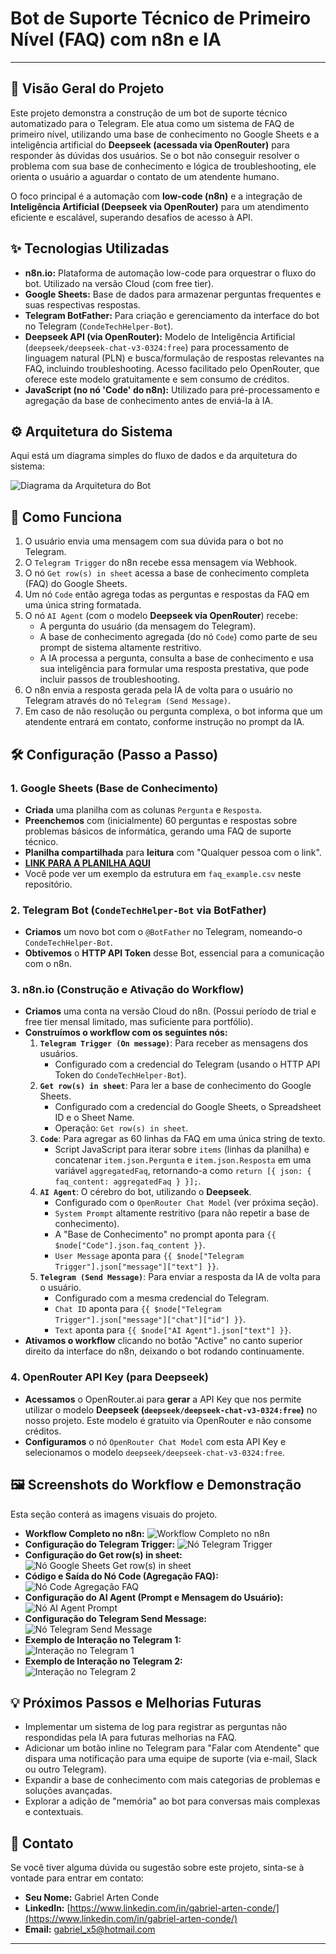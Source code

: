 # Bot de Suporte Técnico de Primeiro Nível (FAQ) com n8n e IA

---

## 🚀 Visão Geral do Projeto

Este projeto demonstra a construção de um bot de suporte técnico automatizado para o Telegram. Ele atua como um sistema de FAQ de primeiro nível, utilizando uma base de conhecimento no Google Sheets e a inteligência artificial do **Deepseek (acessada via OpenRouter)** para responder às dúvidas dos usuários. Se o bot não conseguir resolver o problema com sua base de conhecimento e lógica de troubleshooting, ele orienta o usuário a aguardar o contato de um atendente humano.

O foco principal é a automação com **low-code (n8n)** e a integração de **Inteligência Artificial (Deepseek via OpenRouter)** para um atendimento eficiente e escalável, superando desafios de acesso à API.

## ✨ Tecnologias Utilizadas

* **n8n.io:** Plataforma de automação low-code para orquestrar o fluxo do bot. Utilizado na versão Cloud (com free tier).
* **Google Sheets:** Base de dados para armazenar perguntas frequentes e suas respectivas respostas.
* **Telegram BotFather:** Para criação e gerenciamento da interface do bot no Telegram (`CondeTechHelper-Bot`).
* **Deepseek API (via OpenRouter):** Modelo de Inteligência Artificial (`deepseek/deepseek-chat-v3-0324:free`) para processamento de linguagem natural (PLN) e busca/formulação de respostas relevantes na FAQ, incluindo troubleshooting. Acesso facilitado pelo OpenRouter, que oferece este modelo gratuitamente e sem consumo de créditos.
* **JavaScript (no nó 'Code' do n8n):** Utilizado para pré-processamento e agregação da base de conhecimento antes de enviá-la à IA.

## ⚙️ Arquitetura do Sistema

Aqui está um diagrama simples do fluxo de dados e da arquitetura do sistema:

![Diagrama da Arquitetura do Bot](screenshots/diagrama.png)

## 🚀 Como Funciona

1.  O usuário envia uma mensagem com sua dúvida para o bot no Telegram.
2.  O `Telegram Trigger` do n8n recebe essa mensagem via Webhook.
3.  O nó `Get row(s) in sheet` acessa a base de conhecimento completa (FAQ) do Google Sheets.
4.  Um nó `Code` então agrega todas as perguntas e respostas da FAQ em uma única string formatada.
5.  O nó `AI Agent` (com o modelo **Deepseek via OpenRouter**) recebe:
    * A pergunta do usuário (da mensagem do Telegram).
    * A base de conhecimento agregada (do nó `Code`) como parte de seu prompt de sistema altamente restritivo.
    * A IA processa a pergunta, consulta a base de conhecimento e usa sua inteligência para formular uma resposta prestativa, que pode incluir passos de troubleshooting.
6.  O n8n envia a resposta gerada pela IA de volta para o usuário no Telegram através do nó `Telegram (Send Message)`.
7.  Em caso de não resolução ou pergunta complexa, o bot informa que um atendente entrará em contato, conforme instrução no prompt da IA.

## 🛠️ Configuração (Passo a Passo)

### 1. Google Sheets (Base de Conhecimento)

* **Criada** uma planilha com as colunas `Pergunta` e `Resposta`.
* **Preenchemos** com (inicialmente) 60 perguntas e respostas sobre problemas básicos de informática, gerando uma FAQ de suporte técnico.
* **Planilha compartilhada** para **leitura** com "Qualquer pessoa com o link".
* **[LINK PARA A PLANILHA AQUI](https://docs.google.com/spreadsheets/d/1dsOyz_VSDe_pBo9hRvWSaxJHNKUAvocDUNoGwk4yuvI/edit?usp=sharing)**
* Você pode ver um exemplo da estrutura em `faq_example.csv` neste repositório.

### 2. Telegram Bot (`CondeTechHelper-Bot` via BotFather)

* **Criamos** um novo bot com o `@BotFather` no Telegram, nomeando-o `CondeTechHelper-Bot`.
* **Obtivemos** o **HTTP API Token** desse Bot, essencial para a comunicação com o n8n.

### 3. n8n.io (Construção e Ativação do Workflow)

* **Criamos** uma conta na versão Cloud do n8n. (Possui período de trial e free tier mensal limitado, mas suficiente para portfólio).
* **Construímos o workflow com os seguintes nós:**
    1.  **`Telegram Trigger (On message)`**: Para receber as mensagens dos usuários.
        * Configurado com a credencial do Telegram (usando o HTTP API Token do `CondeTechHelper-Bot`).
    2.  **`Get row(s) in sheet`**: Para ler a base de conhecimento do Google Sheets.
        * Configurado com a credencial do Google Sheets, o Spreadsheet ID e o Sheet Name.
        * Operação: `Get row(s) in sheet`.
    3.  **`Code`**: Para agregar as 60 linhas da FAQ em uma única string de texto.
        * Script JavaScript para iterar sobre `items` (linhas da planilha) e concatenar `item.json.Pergunta` e `item.json.Resposta` em uma variável `aggregatedFaq`, retornando-a como `return [{ json: { faq_content: aggregatedFaq } }];`.
    4.  **`AI Agent`**: O cérebro do bot, utilizando o **Deepseek**.
        * Configurado com o `OpenRouter Chat Model` (ver próxima seção).
        * `System Prompt` altamente restritivo (para não repetir a base de conhecimento).
        * A "Base de Conhecimento" no prompt aponta para `{{ $node["Code"].json.faq_content }}`.
        * `User Message` aponta para `{{ $node["Telegram Trigger"].json["message"]["text"] }}`.
    5.  **`Telegram (Send Message)`**: Para enviar a resposta da IA de volta para o usuário.
        * Configurado com a mesma credencial do Telegram.
        * `Chat ID` aponta para `{{ $node["Telegram Trigger"].json["message"]["chat"]["id"] }}`.
        * `Text` aponta para `{{ $node["AI Agent"].json["text"] }}`.
* **Ativamos o workflow** clicando no botão "Active" no canto superior direito da interface do n8n, deixando o bot rodando continuamente.

### 4. OpenRouter API Key (para Deepseek)

* **Acessamos** o OpenRouter.ai para **gerar** a API Key que nos permite utilizar o modelo **Deepseek (`deepseek/deepseek-chat-v3-0324:free`)** no nosso projeto. Este modelo é gratuito via OpenRouter e não consome créditos.
* **Configuramos** o nó `OpenRouter Chat Model` com esta API Key e selecionamos o modelo `deepseek/deepseek-chat-v3-0324:free`.

## 🖼️ Screenshots do Workflow e Demonstração

Esta seção conterá as imagens visuais do projeto.

* **Workflow Completo no n8n:**
    ![Workflow Completo no n8n](screenshots/workflow_full.png)
* **Configuração do Telegram Trigger:**
    ![Nó Telegram Trigger](screenshots/node_telegram_trigger.png)
* **Configuração do Get row(s) in sheet:**  
    ![Nó Google Sheets Get row(s) in sheet](screenshots/node_google_sheets.png)
* **Código e Saída do Nó Code (Agregação FAQ):**  
    ![Nó Code Agregação FAQ](screenshots/node_code_faq_aggregation.png)
* **Configuração do AI Agent (Prompt e Mensagem do Usuário):**  
    ![Nó AI Agent Prompt](screenshots/node_ai_agent_prompt.png)
* **Configuração do Telegram Send Message:**  
    ![Nó Telegram Send Message](screenshots/node_telegram_send_message.png)
* **Exemplo de Interação no Telegram 1:**  
    ![Interação no Telegram 1](screenshots/telegram_interaction_1.png)
* **Exemplo de Interação no Telegram 2:**  
    ![Interação no Telegram 2](screenshots/telegram_interaction_2.png)

## 💡 Próximos Passos e Melhorias Futuras

* Implementar um sistema de log para registrar as perguntas não respondidas pela IA para futuras melhorias na FAQ.
* Adicionar um botão inline no Telegram para "Falar com Atendente" que dispara uma notificação para uma equipe de suporte (via e-mail, Slack ou outro Telegram).
* Expandir a base de conhecimento com mais categorias de problemas e soluções avançadas.
* Explorar a adição de "memória" ao bot para conversas mais complexas e contextuais.

## 🤝 Contato

Se você tiver alguma dúvida ou sugestão sobre este projeto, sinta-se à vontade para entrar em contato:

* **Seu Nome:** Gabriel Arten Conde
* **LinkedIn:** [https://www.linkedin.com/in/gabriel-arten-conde/](https://www.linkedin.com/in/gabriel-arten-conde/)
* **Email:** [gabriel_x5@hotmail.com](mailto:gabriel_x5@hotmail.com)

---
